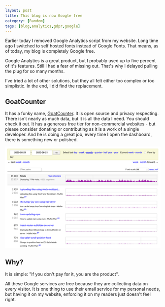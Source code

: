 ```yaml
---
layout: post
title: This blog is now Google free
category: [Random]
tags: [blog,analytics,gdpr,google]
---
```


Earlier today I removed Google Analytics script from my website. Long time ago I switched to self hosted fonts instead of Google Fonts. That means, as of today, my blog is completely Google free.

<!--more-->

Google Analytics is a great product, but I probably used up to five percent of it's features. Still I had a fear of missing out. That's why I delayed pulling the plug for so many months.

I've tried a lot of other solutions, but they all felt either too complex or too simplistic. In the end, I did find the replacement.

## GoatCounter

It has a funky name, [GoatCounter](https://www.goatcounter.com/). It is open source and privacy respecting. There isn't nearly as much data, but it is all the data I need. You should check it out. It has a generous free tier for non-commercial websites - but please consider donating or contributing as it is a work of a single developer. And he is doing a great job, every time I open the dashboard, there is something new or polished.

![GoatCounter dashboard for my website](/public/img/goatcounter.png)

## Why?

It is simple: "If you don't pay for it, you are the product".

All these Google services are free because they are collecting data on every visitor. It is one thing to use their email service for my personal needs, but having it on my website, enforcing it on my readers just doesn't feel right.
